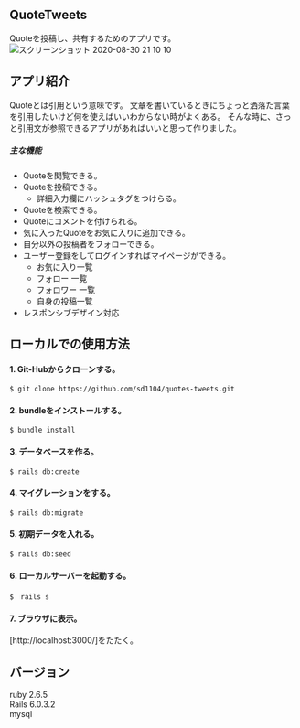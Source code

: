 ## QuoteTweets
Quoteを投稿し、共有するためのアプリです。  
![スクリーンショット 2020-08-30 21 10 10](https://user-images.githubusercontent.com/67669319/91658674-3da7ea80-eb05-11ea-891c-f0c8fc839f4a.png)

## アプリ紹介
Quoteとは引用という意味です。
文章を書いているときにちょっと洒落た言葉を引用したいけど何を使えばいいわからない時がよくある。
そんな時に、さっと引用文が参照できるアプリがあればいいと思って作りました。

##### 主な機能
- Quoteを閲覧できる。
- Quoteを投稿できる。
  - 詳細入力欄にハッシュタグをつけらる。
- Quoteを検索できる。
- Quoteにコメントを付けられる。
- 気に入ったQuoteをお気に入りに追加できる。
- 自分以外の投稿者をフォローできる。
- ユーザー登録をしてログインすればマイページができる。
  - お気に入り一覧
  - フォロー 一覧
  - フォロワー 一覧
  - 自身の投稿一覧
- レスポンシブデザイン対応

## ローカルでの使用方法
#### 1. Git-Hubからクローンする。
`$ git clone https://github.com/sd1104/quotes-tweets.git`
#### 2. bundleをインストールする。
`$ bundle install`
#### 3. データベースを作る。
`$ rails db:create`
#### 4. マイグレーションをする。
`$ rails db:migrate`
#### 5. 初期データを入れる。
`$ rails db:seed`
#### 6. ローカルサーバーを起動する。
`$　rails s`
#### 7. ブラウザに表示。
[http://localhost:3000/]をたたく。

## バージョン
ruby 2.6.5  
Rails 6.0.3.2  
mysql  